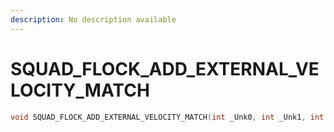 ```yaml
---
description: No description available 
---
```


# SQUAD_FLOCK_ADD_EXTERNAL_VELOCITY_MATCH

```cpp
void SQUAD_FLOCK_ADD_EXTERNAL_VELOCITY_MATCH(int _Unk0, int _Unk1, int _Unk2, int _Unk3, int _Unk4, int _Unk5);
```